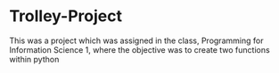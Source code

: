 # Trolley-Project

This was a project which was assigned in the class, Programming for Information Science 1, where the objective was to create two functions within python 
